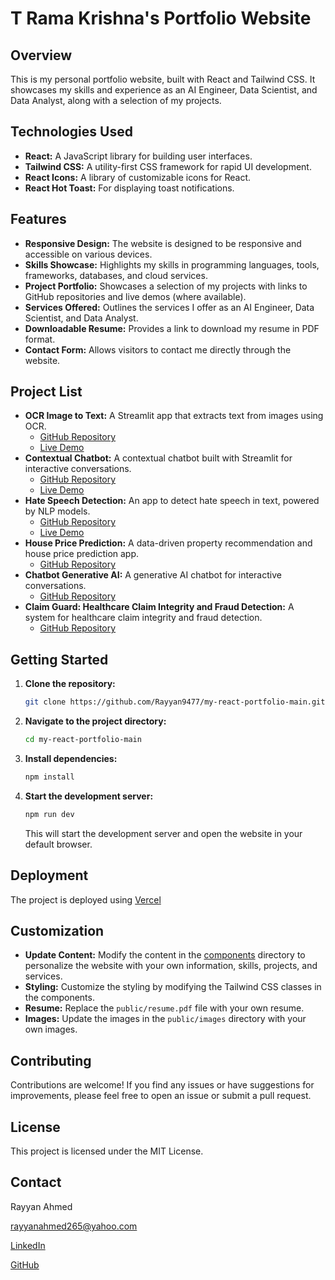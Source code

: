 # T Rama Krishna's Portfolio Website

## Overview

This is my personal portfolio website, built with React and Tailwind CSS. It showcases my skills and experience as an AI Engineer, Data Scientist, and Data Analyst, along with a selection of my projects.

## Technologies Used

*   **React:** A JavaScript library for building user interfaces.
*   **Tailwind CSS:** A utility-first CSS framework for rapid UI development.
*   **React Icons:** A library of customizable icons for React.
*   **React Hot Toast:** For displaying toast notifications.

## Features

*   **Responsive Design:** The website is designed to be responsive and accessible on various devices.
*   **Skills Showcase:** Highlights my skills in programming languages, tools, frameworks, databases, and cloud services.
*   **Project Portfolio:** Showcases a selection of my projects with links to GitHub repositories and live demos (where available).
*   **Services Offered:** Outlines the services I offer as an AI Engineer, Data Scientist, and Data Analyst.
*   **Downloadable Resume:** Provides a link to download my resume in PDF format.
*   **Contact Form:** Allows visitors to contact me directly through the website.

## Project List

*   **OCR Image to Text:** A Streamlit app that extracts text from images using OCR.
    *   [GitHub Repository](https://github.com/Rayyan9477/OCR-Image-to-text)
    *   [Live Demo](https://rayyan9477-ocr-image-to-text.streamlit.app/)
*   **Contextual Chatbot:** A contextual chatbot built with Streamlit for interactive conversations.
    *   [GitHub Repository](https://github.com/Rayyan9477/Contextual-Chatbot)
    *   [Live Demo](https://rayyan9477-contextual-chatbot.streamlit.app/)
*   **Hate Speech Detection:** An app to detect hate speech in text, powered by NLP models.
    *   [GitHub Repository](https://github.com/Rayyan9477/Hate-Speech-Detection)
    *   [Live Demo](https://hate-speech-detection-trmipfakvkn6ycvnjkpmqk.streamlit.app/)
*   **House Price Prediction:** A data-driven property recommendation and house price prediction app.
    *   [GitHub Repository](https://github.com/Rayyan9477/Data-Driven-House-Price-Prediction-and-Property-Recommendation-App)
*   **Chatbot Generative AI:** A generative AI chatbot for interactive conversations.
    *   [GitHub Repository](https://github.com/Rayyan9477/Chatbot-Genrative-AI)
*   **Claim Guard: Healthcare Claim Integrity and Fraud Detection:** A system for healthcare claim integrity and fraud detection.
    *   [GitHub Repository](https://github.com/Rayyan9477/Claim-Guard-Healthcare-Claim-Integrity-and-Fraud-Detection)

## Getting Started

1.  **Clone the repository:**

    ```bash
    git clone https://github.com/Rayyan9477/my-react-portfolio-main.git
    ```

2.  **Navigate to the project directory:**

    ```bash
    cd my-react-portfolio-main
    ```

3.  **Install dependencies:**

    ```bash
    npm install
    ```

4.  **Start the development server:**

    ```bash
    npm run dev
    ```

    This will start the development server and open the website in your default browser.

## Deployment

The project is deployed using [Vercel](https://vercel.com/)

## Customization

*   **Update Content:** Modify the content in the [components](http://_vscodecontentref_/1) directory to personalize the website with your own information, skills, projects, and services.
*   **Styling:** Customize the styling by modifying the Tailwind CSS classes in the components.
*   **Resume:** Replace the `public/resume.pdf` file with your own resume.
*   **Images:** Update the images in the `public/images` directory with your own images.

## Contributing

Contributions are welcome! If you find any issues or have suggestions for improvements, please feel free to open an issue or submit a pull request.

## License

This project is licensed under the MIT License.

## Contact

Rayyan Ahmed

[rayyanahmed265@yahoo.com](mailto:rayyanahmed265@yahoo.com)

[LinkedIn](http://www.linkedin.com/in/rayyan-ahmed9477)

[GitHub](https://github.com/Rayyan9477)
